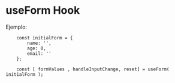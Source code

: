 # useForm Hook

Ejemplo:

```
    const initialForm = {
        name: '',
        age: 0,
        email: ''
    };
    
    const [ formValues , handleInputChange, reset] = useForm( initialForm );

```